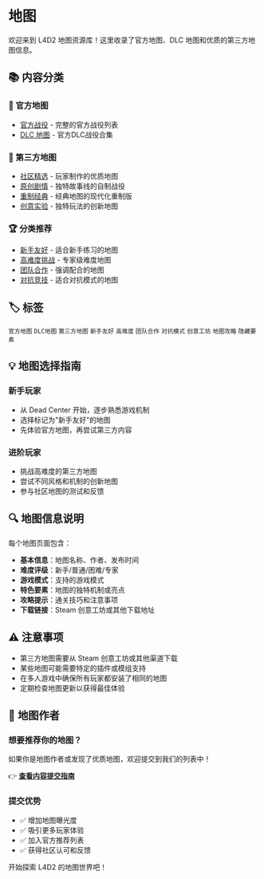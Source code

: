 # 地图

欢迎来到 L4D2 地图资源库！这里收录了官方地图、DLC 地图和优质的第三方地图信息。

## 📚 内容分类

### 🏢 官方地图
- [官方战役](./official/) - 完整的官方战役列表
- [DLC 地图](./official/dlc) - 官方DLC战役合集

### 🌟 第三方地图
- [社区精选](./community/) - 玩家制作的优质地图
- [原创剧情](./community/campaigns) - 独特故事线的自制战役
- [重制经典](./community/remakes) - 经典地图的现代化重制版
- [创意实验](./community/experimental) - 独特玩法的创新地图

### 🏆 分类推荐
- [新手友好](./categories/beginner) - 适合新手练习的地图
- [高难度挑战](./categories/challenging) - 专家级难度地图
- [团队合作](./categories/coop) - 强调配合的地图
- [对抗竞技](./categories/versus) - 适合对抗模式的地图

## 🏷️ 标签

`官方地图` `DLC地图` `第三方地图` `新手友好` `高难度` `团队合作` `对抗模式` `创意工坊` `地图攻略` `隐藏要素`

## 💡 地图选择指南

### 新手玩家
- 从 Dead Center 开始，逐步熟悉游戏机制
- 选择标记为"新手友好"的地图
- 先体验官方地图，再尝试第三方内容

### 进阶玩家
- 挑战高难度的第三方地图
- 尝试不同风格和机制的创新地图
- 参与社区地图的测试和反馈

## 🔍 地图信息说明

每个地图页面包含：
- **基本信息**：地图名称、作者、发布时间
- **难度评级**：新手/普通/困难/专家
- **游戏模式**：支持的游戏模式
- **特色要素**：地图的独特机制或亮点
- **攻略提示**：通关技巧和注意事项
- **下载链接**：Steam 创意工坊或其他下载地址

## ⚠️ 注意事项

- 第三方地图需要从 Steam 创意工坊或其他渠道下载
- 某些地图可能需要特定的插件或模组支持
- 在多人游戏中确保所有玩家都安装了相同的地图
- 定期检查地图更新以获得最佳体验

## 📝 地图作者

### 想要推荐你的地图？
如果你是地图作者或发现了优质地图，欢迎提交到我们的列表中！

👉 **[查看内容提交指南](../submit-content)**

### 提交优势
- ✅ 增加地图曝光度
- ✅ 吸引更多玩家体验
- ✅ 加入官方推荐列表
- ✅ 获得社区认可和反馈

开始探索 L4D2 的地图世界吧！

